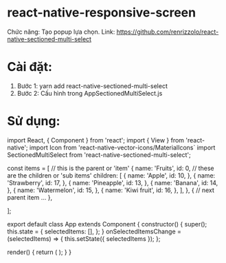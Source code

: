 # react-native-responsive-screen
Chức năng: Tạo popup lựa chọn.
Link: https://github.com/renrizzolo/react-native-sectioned-multi-select
# Cài đặt: 
1. Bước 1: yarn add react-native-sectioned-multi-select
2. Bước 2: Cấu hình trong AppSectionedMultiSelect.js
# Sử dụng:
import React, { Component } from 'react';
import { View } from 'react-native';
import Icon from 'react-native-vector-icons/MaterialIcons`
import SectionedMultiSelect from 'react-native-sectioned-multi-select';

const items = [
  // this is the parent or 'item'
  {
    name: 'Fruits',
    id: 0,
    // these are the children or 'sub items'
    children: [
      {
        name: 'Apple',
        id: 10,
      },
      {
        name: 'Strawberry',
        id: 17,
      },
      {
        name: 'Pineapple',
        id: 13,
      },
      {
        name: 'Banana',
        id: 14,
      },
      {
        name: 'Watermelon',
        id: 15,
      },
      {
        name: 'Kiwi fruit',
        id: 16,
      },
    ],
  },
  {
    // next parent item
   ...
  },

];

export default class App extends Component {
  constructor() {
    super();
    this.state = {
      selectedItems: [],
    };
  }
  onSelectedItemsChange = (selectedItems) => {
    this.setState({ selectedItems });
  };

  render() {
    return (
      <View>
        <SectionedMultiSelect
          items={items}
          IconRenderer={Icon}
          uniqueKey="id"
          subKey="children"
          selectText="Choose some things..."
          showDropDowns={true}
          readOnlyHeadings={true}
          onSelectedItemsChange={this.onSelectedItemsChange}
          selectedItems={this.state.selectedItems}
        />
      </View>
    );
  }
}